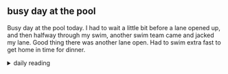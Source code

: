 ## busy day at the pool

Busy day at the pool today. I had to wait a little bit before a lane opened up, and then halfway through my swim, another swim team came and jacked my lane. Good thing there was another lane open. Had to swim extra fast to get home in time for dinner.

<details markdown="1">
<summary>daily reading</summary>

| {{ page.date | date: "%B %-d, %Y" }} |
| :-------------: |
| [1 Chron. 5–6; Heb. 10; Amos 4; Ps. 148–150]({% link _Bible/Bible-year-1.md %}) |
| [BC 28; HC 94-98; CD V: Art. 1-3]({% link _three_forms/three-forms-month-3.md %}) |
| [The Nicene Creed](https://threeforms.org/the-nicene-creed/) |

</details>